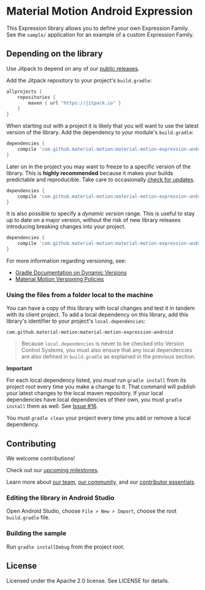 # Material Motion Android Expression

This Expression library allows you to define your own Expression Family.
See the `sample/` application for an example of a custom Expression
Family.

## Depending on the library

Use Jitpack to depend on any of our [public releases](https://github.com/material-motion/material-motion-expression-android/releases).

Add the Jitpack repository to your project's `build.gradle`:

```gradle
allprojects {
    repositories {
        maven { url "https://jitpack.io" }
    }
}
```

When starting out with a project it is likely that you will want to use
the latest version of the library.
Add the dependency to your module's `build.gradle`:

```gradle
dependencies {
    compile 'com.github.material-motion:material-motion-expression-android:+'
}
```

Later on in the project you may want to freeze to a specific version of
the library. This is **highly recommended** because it makes your builds
predictable and reproducible. Take care to occasionally [check for updates](https://github.com/ben-manes/gradle-versions-plugin).

```gradle
dependencies {
    compile 'com.github.material-motion:material-motion-expression-android:1.0.0'
}
```

It is also possible to specify a *dynamic version* range. This is useful
to stay up to date on a major version, without the risk of new library releases
introducing breaking changes into your project.

```gradle
dependencies {
    compile 'com.github.material-motion:material-motion-expression-android:1.+'
}
```

For more information regarding versioning, see:

- [Gradle Documentation on Dynamic Versions](https://docs.gradle.org/current/userguide/dependency_management.html#sub:dynamic_versions_and_changing_modules)
- [Material Motion Versioning Policies](https://material-motion.gitbooks.io/material-motion-team/content/essentials/core_team_contributors/release_process.html#versioning)

### Using the files from a folder local to the machine

You can have a copy of this library with local changes and test it in
tandem with its client project. To add a local dependency on this
library, add this library's identifier to your project's
`local.dependencies`:

```
com.github.material-motion:material-motion-expression-android
```

> Because `local.dependencies` is never to be checked into Version
Control Systems, you must also ensure that any local dependencies are
also defined in `build.gradle` as explained in the previous section.

**Important**

For each local dependency listed, you *must* run `gradle install` from
its project root every time you make a change to it. That command will
publish your latest changes to the local maven repository. If your local
dependencies have local dependencies of their own, you must
`gradle install` them as well. See [Issue #16](https://github.com/material-motion/material-motion-runtime-android/issues/16).

You must `gradle clean` your project every time you add or remove a
local dependency.

## Contributing

We welcome contributions!

Check out our [upcoming milestones](https://github.com/material-motion/material-motion-expression-android/milestones).

Learn more about [our team](https://material-motion.gitbooks.io/material-motion-team/content/),
[our community](https://material-motion.gitbooks.io/material-motion-team/content/community/), and
our [contributor essentials](https://material-motion.gitbooks.io/material-motion-team/content/essentials/).

### Editing the library in Android Studio

Open Android Studio,
choose `File > New > Import`,
choose the root `build.gradle` file.

### Building the sample

Run `gradle installDebug` from the project root.

## License

Licensed under the Apache 2.0 license. See LICENSE for details.
